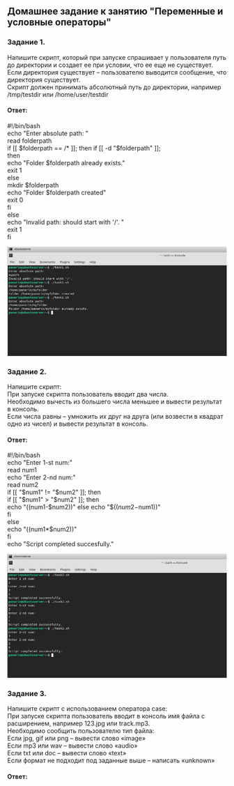 ## Домашнее задание к занятию "Переменные и условные операторы"  

### Задание 1.  
Напишите скрипт, который при запуске спрашивает у пользователя путь до директории и создает ее при условии, что ее еще не существует.  
Если директория существует – пользователю выводится сообщение, что директория существует.  
Скрипт должен принимать абсолютный путь до директории, например /tmp/testdir или /home/user/testdir  

#### Ответ:   
#!/bin/bash  
echo "Enter absolute path: "  
read folderpath  
if [[ $folderpath == /* ]];  
  then  
    if [[ -d "$folderpath" ]];  
      then  
        echo "Folder $folderpath already exists."  
        exit 1  
    else  
      mkdir $folderpath  
      echo "Folder $folderpath created"  
      exit 0  
    fi  
else  
  echo "Invalid path: should start with '/'. "  
  exit 1  
fi  

![](https://github.com/networksuperman/netology_dev_ops/blob/main/SLINA-19/IT%20System%20and%20OS%20Linux/img/5-1.jpg)  

### Задание 2.  
Напишите скрипт:  
При запуске скрипта пользователь вводит два числа.  
Необходимо вычесть из большего числа меньшее и вывести результат в консоль.  
Если числа равны – умножить их друг на друга (или возвести в квадрат одно из чисел) и вывести результат в консоль.  

#### Ответ:   
#!/bin/bash  
echo "Enter 1-st num:"  
read num1  
echo "Enter 2-nd num:"  
read num2  
if [[ "$num1" != "$num2" ]]; then  
  if [[ "$num1" > "$num2" ]]; then  
    echo "$(($num1-$num2))"  
  else  
    echo "$(($num2-$num1))"  
  fi  
else  
  echo "$(($num1*$num2))"  
fi  
echo "Script completed succesfully."  

![](https://github.com/networksuperman/netology_dev_ops/blob/main/SLINA-19/IT%20System%20and%20OS%20Linux/img/5-2.jpg)  

### Задание 3.  
Напишите скрипт с использованием оператора case:  
При запуске скрипта пользователь вводит в консоль имя файла с расширением, например 123.jpg или track.mp3.  
Необходимо сообщить пользователю тип файла:  
Если jpg, gif или png – вывести слово «image»  
Если mp3 или wav – вывести слово «audio»  
Если txt или doc – вывести слово «text»  
Если формат не подходит под заданные выше – написать «unknown»  

#### Ответ:   
